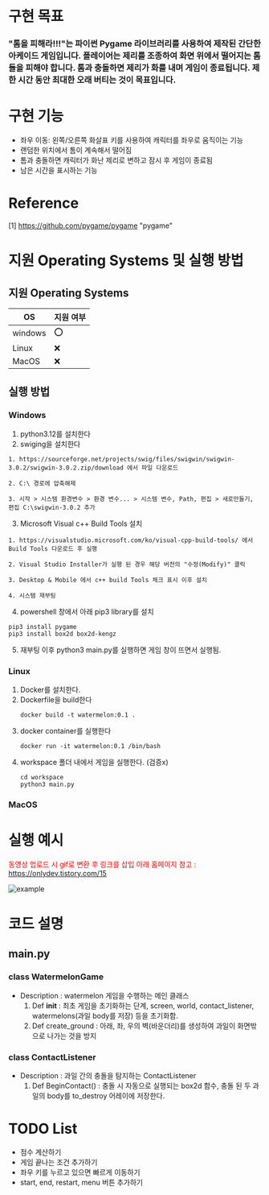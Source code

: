 # 구현 목표
###  "톰을 피해라!!!"는 파이썬 Pygame 라이브러리를 사용하여 제작된 간단한 아케이드 게임입니다. 플레이어는 제리를 조종하여 화면 위에서 떨어지는 톰들을 피해야 합니다. 톰과 충돌하면 제리가 화를 내며 게임이 종료됩니다. 제한 시간 동안 최대한 오래 버티는 것이 목표입니다.

# 구현 기능

* 좌우 이동: 왼쪽/오른쪽 화살표 키를 사용하여 캐릭터를 좌우로 움직이는 기능
* 랜덤한 위치에서 톰이 계속해서 떨어짐
* 톰과 충돌하면 캐릭터가 화난 제리로 변하고 잠시 후 게임이 종료됨
* 남은 시간을 표시하는 기능


# Reference
[1] https://github.com/pygame/pygame "pygame" 

# 지원 Operating Systems 및 실행 방법

## 지원 Operating Systems
|OS| 지원 여부 |
|-----|--------|
|windows | :o:  |
| Linux  | :x: |
|MacOS  | :x:  |

## 실행 방법
### Windows

1. python3.12를 설치한다
2. swiging을 설치한다
```
1. https://sourceforge.net/projects/swig/files/swigwin/swigwin-3.0.2/swigwin-3.0.2.zip/download 에서 파일 다운로드

2. C:\ 경로에 압축해제

3. 시작 > 시스템 환경변수 > 환경 변수... > 시스템 변수, Path, 편집 > 새로만들기, 편집 C:\swigwin-3.0.2 추가 
```
3. Microsoft Visual c++ Build Tools 설치
```
1. https://visualstudio.microsoft.com/ko/visual-cpp-build-tools/ 에서   Build Tools 다운로드 후 실행

2. Visual Studio Installer가 실행 된 경우 해당 버전의 "수정(Modify)" 클릭

3. Desktop & Mobile 에서 c++ build Tools 체크 표시 이후 설치

4. 시스템 재부팅
```
4. powershell 창에서 아래 pip3 library를 설치

```
pip3 install pygame
pip3 install box2d box2d-kengz
```

5. 재부팅 이후 python3 main.py를 실행하면 게임 창이 뜨면서 실행됨.

### Linux

1. Docker를 설치한다.
2. Dockerfile을 build한다
   ```
   docker build -t watermelon:0.1 .
   ```
3. docker container를 실행한다
   ```
   docker run -it watermelon:0.1 /bin/bash
   ```
4. workspace 폴더 내에서 게임을 실행한다. (검증x)
   ```
   cd workspace
   python3 main.py
   ```


### MacOS

# 실행 예시
<span style="color:red">동영상 업로드 시 gif로 변환 후 링크를 삽입</span>
<span style="color:red">아래 홈페이지 참고 : https://onlydev.tistory.com/15 </span>

![example](https://github.com/RmKuma/oss_personal_project_phase1/assets/20412048/98ecfe0c-34c5-4592-86e9-defded705a36)

# 코드 설명
## main.py
### class WatermelonGame
- Description : watermelon 게임을 수행하는 메인 클래스
  1. Def __init__ : 최초 게임을 초기화하는 단계, screen, world, contact_listener, watermelons(과일 body를 저장) 등을 초기화함.
  2. Def create_ground : 아래, 좌, 우의 벽(바운더리)를 생성하여 과일이 화면밖으로 나가는 것을 방지

### class ContactListener
- Description : 과일 간의 충돌을 탐지하는 ContactListener
  1. Def BeginContact() : 충돌 시 자동으로 실행되는 box2d 함수, 충돌 된 두 과일의 body를 to_destroy 어레이에 저장한다.
 

# TODO List
* 점수 계산하기
* 게임 끝나는 조건 추가하기
* 좌우 키를 누르고 있으면 빠르게 이동하기
* start, end, restart, menu 버튼 추가하기
